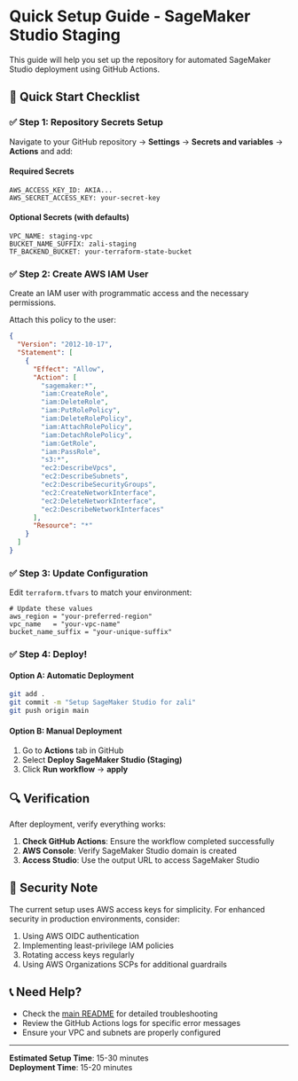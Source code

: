 # Quick Setup Guide - SageMaker Studio Staging

This guide will help you set up the repository for automated SageMaker Studio deployment using GitHub Actions.

## 🚀 Quick Start Checklist

### ✅ Step 1: Repository Secrets Setup

Navigate to your GitHub repository → **Settings** → **Secrets and variables** → **Actions** and add:

#### Required Secrets
```
AWS_ACCESS_KEY_ID: AKIA...
AWS_SECRET_ACCESS_KEY: your-secret-key
```

#### Optional Secrets (with defaults)
```
VPC_NAME: staging-vpc
BUCKET_NAME_SUFFIX: zali-staging
TF_BACKEND_BUCKET: your-terraform-state-bucket
```

### ✅ Step 2: Create AWS IAM User

Create an IAM user with programmatic access and the necessary permissions.

Attach this policy to the user:

```json
{
  "Version": "2012-10-17",
  "Statement": [
    {
      "Effect": "Allow",
      "Action": [
        "sagemaker:*",
        "iam:CreateRole",
        "iam:DeleteRole",
        "iam:PutRolePolicy",
        "iam:DeleteRolePolicy",
        "iam:AttachRolePolicy",
        "iam:DetachRolePolicy",
        "iam:GetRole",
        "iam:PassRole",
        "s3:*",
        "ec2:DescribeVpcs",
        "ec2:DescribeSubnets",
        "ec2:DescribeSecurityGroups",
        "ec2:CreateNetworkInterface",
        "ec2:DeleteNetworkInterface",
        "ec2:DescribeNetworkInterfaces"
      ],
      "Resource": "*"
    }
  ]
}
```

### ✅ Step 3: Update Configuration

Edit `terraform.tfvars` to match your environment:

```hcl
# Update these values
aws_region = "your-preferred-region"
vpc_name   = "your-vpc-name"
bucket_name_suffix = "your-unique-suffix"
```

### ✅ Step 4: Deploy!

#### Option A: Automatic Deployment
```bash
git add .
git commit -m "Setup SageMaker Studio for zali"
git push origin main
```

#### Option B: Manual Deployment
1. Go to **Actions** tab in GitHub
2. Select **Deploy SageMaker Studio (Staging)**
3. Click **Run workflow** → **apply**

## 🔍 Verification

After deployment, verify everything works:

1. **Check GitHub Actions**: Ensure the workflow completed successfully
2. **AWS Console**: Verify SageMaker Studio domain is created
3. **Access Studio**: Use the output URL to access SageMaker Studio

## 🔐 Security Note

The current setup uses AWS access keys for simplicity. For enhanced security in production environments, consider:

1. Using AWS OIDC authentication
2. Implementing least-privilege IAM policies
3. Rotating access keys regularly
4. Using AWS Organizations SCPs for additional guardrails

## 📞 Need Help?

- Check the [main README](README.md) for detailed troubleshooting
- Review the GitHub Actions logs for specific error messages
- Ensure your VPC and subnets are properly configured

---

**Estimated Setup Time**: 15-30 minutes  
**Deployment Time**: 15-20 minutes
